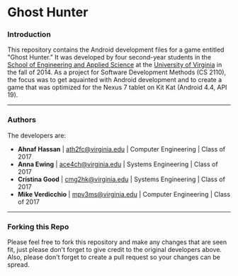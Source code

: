 Ghost Hunter
===

### Introduction
This repository contains the Android development files for a game entitled "Ghost Hunter." It was developed by four second-year students in the [School of Engineering and Applied Science](http://www.seas.virginia.edu/) at the [University of Virginia](http://www.virginia.edu/) in the fall of 2014. As a project for Software Development Methods (CS 2110), the focus was to get aquainted with Android development and to create a game that was optimized for the Nexus 7 tablet on Kit Kat (Android 4.4, API 19).

---

### Authors
The developers are:
* **Ahnaf Hassan** | ath2fc@virginia.edu | Computer Engineering | Class of 2017
* **Anna Ewing** | ace4ch@virginia.edu | Systems Engineering | Class of 2017
* **Cristina Good** | cmg2hk@virginia.edu | Systems Engineering | Class of 2017
* **Mike Verdicchio** | mpv3ms@virginia.edu | Computer Engineering | Class of 2017

---

### Forking this Repo
Please feel free to fork this repository and make any changes that are seen fit, just please don't forget to give credit to the original developers above. Also, please don't forget to create a pull request so your changes can be spread.
